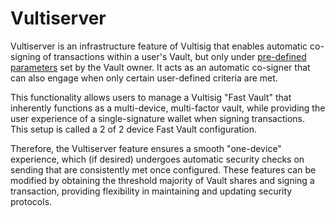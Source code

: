# Vultiserver

Vultiserver is an infrastructure feature of Vultisig that enables automatic co-signing of transactions within a user's Vault, but only under [pre-defined parameters](what-can-be-configured.md) set by the Vault owner. It acts as an automatic co-signer that can also engage when only certain user-defined criteria are met.

This functionality allows users to manage a Vultisig "Fast Vault" that inherently functions as a multi-device, multi-factor vault, while providing the user experience of a single-signature wallet when signing transactions. \
This setup is called a 2 of 2 device Fast Vault configuration.

Therefore, the Vultiserver feature ensures a smooth "one-device" experience, which (if desired) undergoes automatic security checks on sending that are consistently met once configured. These features can be modified by obtaining the threshold majority of Vault shares and signing a transaction, providing flexibility in maintaining and updating security protocols.
